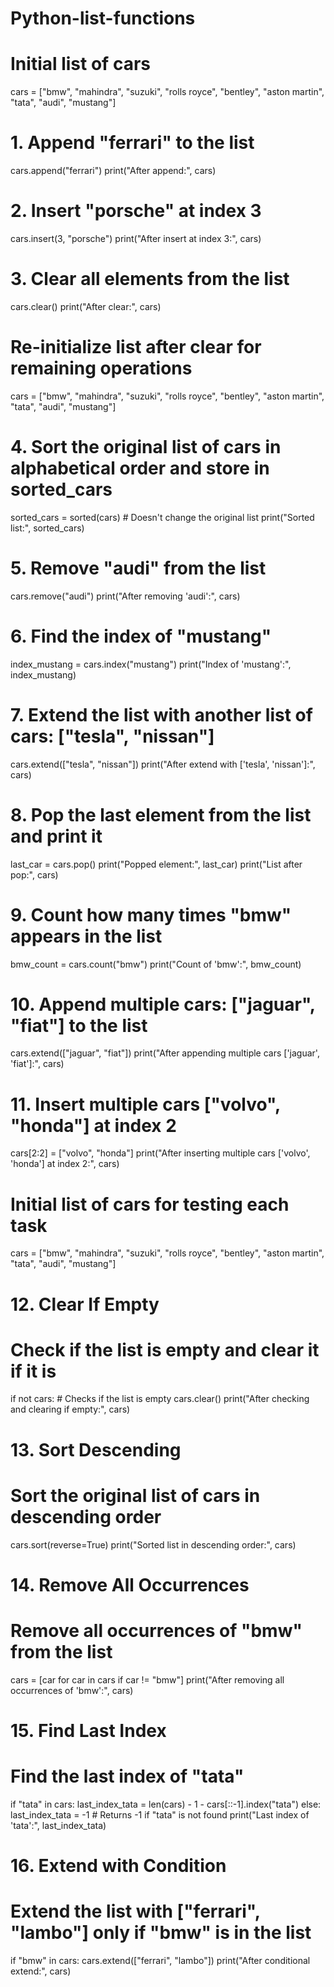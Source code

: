 # Python-list-functions

# Initial list of cars
cars = ["bmw", "mahindra", "suzuki", "rolls royce", "bentley", "aston martin", "tata", "audi", "mustang"]

# 1. Append "ferrari" to the list
cars.append("ferrari")
print("After append:", cars)

# 2. Insert "porsche" at index 3
cars.insert(3, "porsche")
print("After insert at index 3:", cars)

# 3. Clear all elements from the list
cars.clear()
print("After clear:", cars)

# Re-initialize list after clear for remaining operations
cars = ["bmw", "mahindra", "suzuki", "rolls royce", "bentley", "aston martin", "tata", "audi", "mustang"]

# 4. Sort the original list of cars in alphabetical order and store in sorted_cars
sorted_cars = sorted(cars)  # Doesn't change the original list
print("Sorted list:", sorted_cars)

# 5. Remove "audi" from the list
cars.remove("audi")
print("After removing 'audi':", cars)

# 6. Find the index of "mustang"
index_mustang = cars.index("mustang")
print("Index of 'mustang':", index_mustang)

# 7. Extend the list with another list of cars: ["tesla", "nissan"]
cars.extend(["tesla", "nissan"])
print("After extend with ['tesla', 'nissan']:", cars)

# 8. Pop the last element from the list and print it
last_car = cars.pop()
print("Popped element:", last_car)
print("List after pop:", cars)

# 9. Count how many times "bmw" appears in the list
bmw_count = cars.count("bmw")
print("Count of 'bmw':", bmw_count)

# 10. Append multiple cars: ["jaguar", "fiat"] to the list
cars.extend(["jaguar", "fiat"])
print("After appending multiple cars ['jaguar', 'fiat']:", cars)

# 11. Insert multiple cars ["volvo", "honda"] at index 2
cars[2:2] = ["volvo", "honda"]
print("After inserting multiple cars ['volvo', 'honda'] at index 2:", cars)

# Initial list of cars for testing each task
cars = ["bmw", "mahindra", "suzuki", "rolls royce", "bentley", "aston martin", "tata", "audi", "mustang"]

# 12. Clear If Empty
# Check if the list is empty and clear it if it is
if not cars:  # Checks if the list is empty
    cars.clear()
print("After checking and clearing if empty:", cars)

# 13. Sort Descending
# Sort the original list of cars in descending order
cars.sort(reverse=True)
print("Sorted list in descending order:", cars)

# 14. Remove All Occurrences
# Remove all occurrences of "bmw" from the list
cars = [car for car in cars if car != "bmw"]
print("After removing all occurrences of 'bmw':", cars)

# 15. Find Last Index
# Find the last index of "tata"
if "tata" in cars:
    last_index_tata = len(cars) - 1 - cars[::-1].index("tata")
else:
    last_index_tata = -1  # Returns -1 if "tata" is not found
print("Last index of 'tata':", last_index_tata)

# 16. Extend with Condition
# Extend the list with ["ferrari", "lambo"] only if "bmw" is in the list
if "bmw" in cars:
    cars.extend(["ferrari", "lambo"])
print("After conditional extend:", cars)


